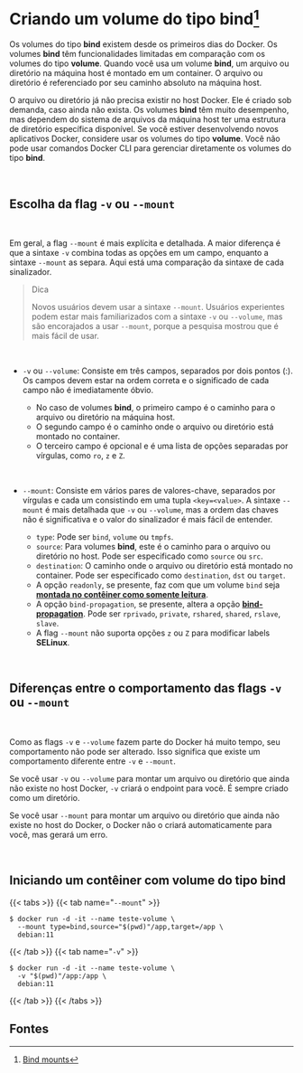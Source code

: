 # Criando um volume do tipo bind[^1]

Os volumes do tipo **bind** existem desde os primeiros dias do Docker. Os volumes **bind** têm funcionalidades limitadas em comparação com os volumes do tipo **volume**. Quando você usa um volume **bind**, um arquivo ou diretório na máquina host é montado em um container. O arquivo ou diretório é referenciado por seu caminho absoluto na máquina host.

O arquivo ou diretório já não precisa existir no host Docker. Ele é criado sob demanda, caso ainda não exista. Os volumes **bind** têm muito desempenho, mas dependem do sistema de arquivos da máquina host ter uma estrutura de diretório específica disponível. Se você estiver desenvolvendo novos aplicativos Docker, considere usar os volumes do tipo **volume**. Você não pode usar comandos Docker CLI para gerenciar diretamente os volumes do tipo **bind**.

<br>

## Escolha da flag `-v` ou `--mount`

<br>

Em geral, a flag `--mount` é mais explícita e detalhada. A maior diferença é que a sintaxe `-v` combina todas as opções em um campo, enquanto a sintaxe `--mount` as separa. Aqui está uma comparação da sintaxe de cada sinalizador.

>Dica
>
> Novos usuários devem usar a sintaxe `--mount`. Usuários experientes podem estar mais familiarizados com a sintaxe `-v` ou `--volume`, mas são encorajados a usar `--mount`, porque a pesquisa mostrou que é mais fácil de usar.

<br>

- `-v` ou `--volume`: Consiste em três campos, separados por dois pontos (:). Os campos devem estar na ordem correta e o significado de cada campo não é imediatamente óbvio.

    -  No caso de volumes **bind**, o primeiro campo é o caminho para o arquivo ou diretório na máquina host.
    - O segundo campo é o caminho onde o arquivo ou diretório está montado no container.
    - O terceiro campo é opcional e é uma lista de opções separadas por vírgulas, como `ro`, `z` e `Z`. 

<br>

- `--mount`: Consiste em vários pares de valores-chave, separados por vírgulas e cada um consistindo em uma tupla `<key=<value>`. A sintaxe `--mount` é mais detalhada que `-v` ou `--volume`, mas a ordem das chaves não é significativa e o valor do sinalizador é mais fácil de entender.

    - `type`: Pode ser `bind`, `volume` ou `tmpfs`. 
    - `source`: Para volumes **bind**, este é o caminho para o arquivo ou diretório no host. Pode ser especificado como `source` ou `src`.
    - `destination`: O caminho onde o arquivo ou diretório está montado no container. Pode ser especificado como `destination`, `dst` ou `target`.
    - A opção `readonly`, se presente, faz com que um volume `bind` seja [**montada no contêiner como somente leitura**](https://docs.docker.com/engine/storage/bind-mounts/#use-a-read-only-bind-mount).
    - A opção `bind-propagation`, se presente, altera a opção **[bind-propagation](https://docs.docker.com/engine/storage/bind-mounts/#configure-bind-propagation)**. Pode ser `rprivado`, `private`, `rshared`, `shared`, `rslave`, `slave`.
    - A flag `--mount` não suporta opções `z` ou `Z` para modificar labels **SELinux**.


<br>

## Diferenças entre o comportamento das flags `-v` ou `--mount`

<br>

Como as flags `-v` e `--volume` fazem parte do Docker há muito tempo, seu comportamento não pode ser alterado. Isso significa que existe um comportamento diferente entre `-v` e `--mount`.

Se você usar `-v` ou `--volume` para montar um arquivo ou diretório que ainda não existe no host Docker, `-v` criará o endpoint para você. É sempre criado como um diretório.

Se você usar `--mount` para montar um arquivo ou diretório que ainda não existe no host do Docker, o Docker não o criará automaticamente para você, mas gerará um erro.

<br>

## Iniciando um contêiner com volume do tipo bind



{{< tabs >}}
{{< tab name="`--mount`" >}}

```console
$ docker run -d -it --name teste-volume \
  --mount type=bind,source="$(pwd)"/app,target=/app \
  debian:11
```

{{< /tab >}}
{{< tab name="`-v`" >}}

```console
$ docker run -d -it --name teste-volume \
  -v "$(pwd)"/app:/app \
  debian:11
```

{{< /tab >}}
{{< /tabs >}}

## Fontes
[^1]: [Bind mounts](https://docs.docker.com/engine/storage/bind-mounts/)

